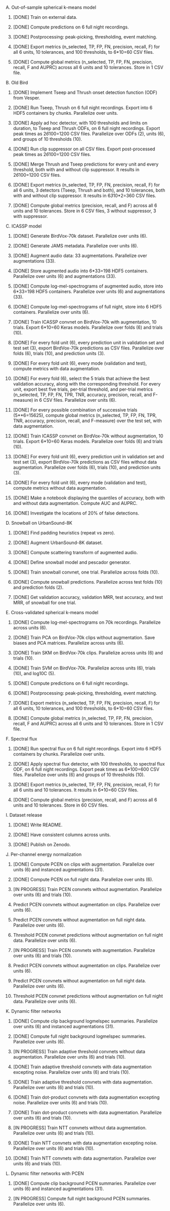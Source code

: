 A. Out-of-sample spherical k-means model
1. [DONE] Train on external data.

2. [DONE] Compute predictions on 6 full night recordings.

3. [DONE] Postprocessing: peak-picking, thresholding, event matching.

4. [DONE] Export metrics (n_selected, TP, FP, FN, precision, recall, F)
for all 6 units, 10 tolerances, and 100 thresholds, to 6*10=60 CSV files.

5. [DONE] Compute global metrics (n_selected, TP, FP, FN, precision, recall, F and AUPRC) across all 6 units and 10 tolerances. Store in 1 CSV file.


B. Old Bird
1. [DONE] Implement Tseep and Thrush onset detection function (ODF) from Vesper.

2. [DONE] Run Tseep, Thrush on 6 full night recordings. Export into 6 HDF5 containers by chunks. Parallelize over units.

3. [DONE] Apply ad hoc detector, with 100 thresholds and limits on duration, to Tseep and Thrush ODFs, on 6 full night recordings. Export peak times as 2*6*100=1200 CSV files. Parallelize over ODFs (2), units (6), and groups of 10 thresholds (10).

4. [DONE] Run clip suppressor on all CSV files. Export post-processed peak times as 2*6*100=1200 CSV files.

5. [DONE] Merge Thrush and Tseep predictions for every unit and every threshold, both with and without clip suppressor. It results in 2*6*100=1200 CSV files.

6. [DONE] Export metrics (n_selected, TP, FP, FN, precision, recall, F) for all 6 units, 3 detectors (Tseep, Thrush and both), and 10 tolerances, both with and without clip suppressor. It results in 6*3*10*2=360 CSV files.

7. [DONE] Compute global metrics (precision, recall, and F) across all 6 units and 10 tolerances. Store in 6 CSV files, 3 without suppressor, 3 with suppressor.


C. ICASSP model
1. [DONE] Generate BirdVox-70k dataset. Parallelize over units (6).

2. [DONE] Generate JAMS metadata. Parallelize over units (6).

3. [DONE] Augment audio data: 33 augmentations. Parallelize over augmentations (33).

4. [DONE] Store augmented audio into 6*33=198 HDF5 containers. Parallelize over units (6) and augmentations (33).

5. [DONE] Compute log-mel-spectrograms of augmented audio, store into 6*33=198 HDF5 containers. Parallelize over units (6) and augmentations (33).

6. [DONE] Compute log-mel-spectrograms of full night, store into 6 HDF5 containers. Parallelize over units (6).

7. [DONE] Train ICASSP convnet on BirdVox-70k with augmentation, 10 trials. Export 6*10=60 Keras models. Parallelize over folds (6) and trials (10).

8. [DONE] For every fold unit (6), every prediction unit in validation set and test set (3), export BirdVox-70k predictions as CSV files. Parallelize over folds (6), trials (10), and prediction units (3).

9. [DONE] For every fold unit (6), every mode (validation and test), compute metrics with data augmentation.

10. [DONE] For every fold (6), select the 5 trials that achieve the best validation accuracy, along with the corresponding threshold. For every unit, export best five trials, per-trial threshold, and per-trial metrics (n_selected, TP, FP, FN, TPR, TNR, accuracy, precision, recall, and F-measure) in 6 CSV files. Parallelize over units (6).

11. [DONE] For every possible combination of successive trials (5**6=15625), compute global metrics (n_selected, TP, FP, FN, TPR, TNR, accuracy, precision, recall, and F-measure) over the test set, with data augmentation.

12. [DONE] Train ICASSP convnet on BirdVox-70k without augmentation, 10 trials. Export 6*10=60 Keras models. Parallelize over folds (6) and trials (10).

13. [DONE] For every fold unit (6), every prediction unit in validation set and test set (3), export BirdVox-70k predictions as CSV files without data augmentation. Parallelize over folds (6), trials (10), and prediction units (3).

14. [DONE] For every fold unit (6), every mode (validation and test), compute metrics without data augmentation.

15. [DONE] Make a notebook displaying the quantiles of accuracy, both with and without data augmentation. Compute AUC and AUPRC.

16. [DONE] Investigate the locations of 20% of false detections.


D. Snowball on UrbanSound-8K
1. [DONE] Find padding heuristics (repeat vs zero).

2. [DONE] Augment UrbanSound-8K dataset.

3. [DONE] Compute scattering transform of augmented audio.

4. [DONE] Define snowball model and pescador generator.

5. [DONE] Train snowball convnet, one trial. Parallelize across folds (10).

6. [DONE] Compute snowball predictions. Parallelize across test folds (10) and prediction folds (2).

7. [DONE] Get validation accuracy, validation MRR, test accuracy, and test MRR, of snowball for one trial.


E. Cross-validated spherical k-means model
1. [DONE] Compute log-mel-spectrograms on 70k recordings. Parallelize across units (6).

2. [DONE] Train PCA on BirdVox-70k clips without augmentation. Save biases and PCA matrices. Parallelize across units (6).

3. [DONE] Train SKM on BirdVox-70k clips. Parallelize across units (6) and trials (10).

4. [DONE] Train SVM on BirdVox-70k. Parallelize across units (6), trials (10), and log10C (5).

5. [DONE] Compute predictions on 6 full night recordings.

6. [DONE] Postprocessing: peak-picking, thresholding, event matching.

7. [DONE] Export metrics (n_selected, TP, FP, FN, precision, recall, F)
for all 6 units, 10 tolerances, and 100 thresholds, to 6*10=60 CSV files.

8. [DONE] Compute global metrics (n_selected, TP, FP, FN, precision, recall, F and AUPRC) across all 6 units and 10 tolerances. Store in 1 CSV file.


F. Spectral flux
1. [DONE] Run spectral flux on 6 full night recordings. Export into 6 HDF5 containers by chunks. Parallelize over units.

2. [DONE] Apply spectral flux detector, with 100 thresholds, to spectral flux ODF, on 6 full night recordings. Export peak times as 6*100=600 CSV files. Parallelize over units (6) and groups of 10 thresholds (10).

3. [DONE] Export metrics (n_selected, TP, FP, FN, precision, recall, F) for all 6 units and 10 tolerances. It results in 6*10=60 CSV files.

4. [DONE] Compute global metrics (precision, recall, and F) across all 6 units and 10 tolerances. Store in 60 CSV files.


I. Dataset release
1. [DONE] Write README.

2. [DONE] Have consistent columns across units.

3. [DONE] Publish on Zenodo.


J. Per-channel energy normalization
1. [DONE] Compute PCEN on clips with augmentation. Parallelize over units (6) and instanced augmentations (31).

2. [DONE] Compute PCEN on full night data. Parallelize over units (6).

3. [IN PROGRESS] Train PCEN convnets without augmentation. Parallelize over units (6) and trials (10).

4. Predict PCEN convnets without augmentation on clips. Parallelize over units (6).

5. Predict PCEN convnets without augmentation on full night data. Parallelize over units (6).

6. Threshold PCEN convnet predictions without augmentation on full night data. Parallelize over units (6).

7. [IN PROGRESS] Train PCEN convnets with augmentation. Parallelize over units (6) and trials (10).

8. Predict PCEN convnets without augmentation on clips. Parallelize over units (6).

9. Predict PCEN convnets without augmentation on full night data. Parallelize over units (6).

10. Threshold PCEN convnet predictions without augmentation on full night data. Parallelize over units (6).


K. Dynamic filter networks
1. [DONE] Compute clip background logmelspec summaries. Parallelize over units (6) and instanced augmentations (31).

2. [DONE] Compute full night background logmelspec summaries. Parallelize over units (6).

3. [IN PROGRESS] Train adaptive threshold convnets without data augmentation. Parallelize over units (6) and trials (10).

4. [DONE] Train adaptive threshold convnets with data augmentation excepting noise. Parallelize over units (6) and trials (10).

5. [DONE] Train adaptive threshold convnets with data augmentation. Parallelize over units (6) and trials (10).

6. [DONE] Train dot-product convnets with data augmentation excepting noise. Parallelize over units (6) and trials (10).

7. [DONE] Train dot-product convnets with data augmentation. Parallelize over units (6) and trials (10).

8. [IN PROGRESS] Train NTT convnets without data augmentation. Parallelize over units (6) and trials (10).

9. [DONE] Train NTT convnets with data augmentation excepting noise. Parallelize over units (6) and trials (10).

10. [DONE] Train NTT convnets with data augmentation. Parallelize over units (6) and trials (10).


L. Dynamic filter networks with PCEN
1. [DONE] Compute clip background PCEN summaries. Parallelize over units (6) and instanced augmentations (31).

2. [IN PROGRESS] Compute full night background PCEN summaries. Parallelize over units (6).
